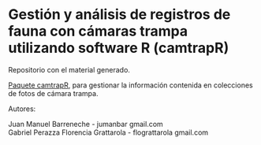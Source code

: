 Gestión y análisis de registros de fauna con cámaras trampa utilizando software R (camtrapR)
============================================================================================

Repositorio con el material generado.

[Paquete camtrapR](https://cran.r-project.org/web/packages/camtrapR/index.html), para gestionar la información contenida en colecciones de fotos de cámara trampa.

Autores:

Juan Manuel Barreneche - jumanbar <at> gmail.com  
Gabriel Perazza 
Florencia Grattarola - flograttarola <at> gmail.com 
